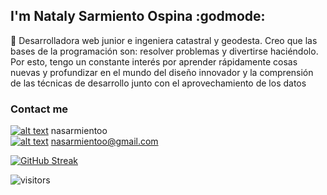 ## I'm Nataly Sarmiento Ospina :godmode:

:toolbox: Desarrolladora web junior e ingeniera catastral y geodesta. Creo que las bases de la programación son: resolver problemas y divertirse haciéndolo. Por esto, tengo un constante interés por aprender rápidamente cosas nuevas y profundizar en el mundo del diseño innovador y la comprensión de las técnicas de desarrollo junto con el aprovechamiento de los datos

### Contact me

[![alt text][1.1]][1] nasarmientoo <br />
[![alt text][1.2]][2] nasarmientoo@gmail.com

[1.1]: https://user-images.githubusercontent.com/72315710/126590347-c465b4d8-31a3-4d82-937e-9faeb0e56d91.png
[1.2]: https://user-images.githubusercontent.com/72315710/126590969-2a0c2592-aebd-485a-9ce8-3fbd7ff44ab2.png

[1]: https://www.linkedin.com/in/nasarmientoo/
[2]: https://mail.google.com/mail/u/0/#inbox
 
[![GitHub Streak](http://github-readme-streak-stats.herokuapp.com?user=nasarmientoo&theme=gruvbox_duo)](https://git.io/streak-stats)

![visitors](https://visitor-badge.glitch.me/badge?page_id=https://github.com/nasarmientoo)




